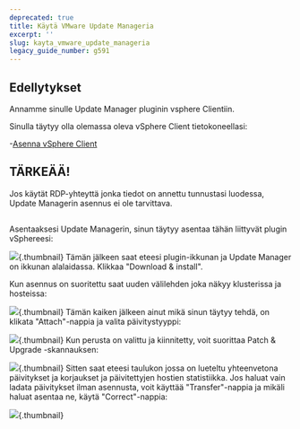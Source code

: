 ```yaml
---
deprecated: true
title: Käytä VMware Update Manageria
excerpt: ''
slug: kayta_vmware_update_manageria
legacy_guide_number: g591
---
```



## Edellytykset
Annamme sinulle Update Manager pluginin vsphere Clientiin.

Sinulla täytyy olla olemassa oleva vSphere Client tietokoneellasi:

-[Asenna vSphere Client]({legacy}600)

## TÄRKEÄÄ!
Jos käytät RDP-yhteyttä jonka tiedot on annettu tunnustasi luodessa, Update Managerin asennus ei ole tarvittava.


## 
Asentaaksesi Update Managerin, sinun täytyy asentaa tähän liittyvät plugin vSphereesi:

![](images/img_156.jpg){.thumbnail}
Tämän jälkeen saat eteesi plugin-ikkunan ja Update Manager on ikkunan alalaidassa. Klikkaa "Download & install".

Kun asennus on suoritettu saat uuden välilehden joka näkyy klusterissa ja hosteissa:

![](images/img_66.jpg){.thumbnail}
Tämän kaiken jälkeen ainut mikä sinun täytyy tehdä, on klikata "Attach"-nappia ja valita päivitystyyppi:

![](images/img_67.jpg){.thumbnail}
Kun perusta on valittu ja kiinnitetty, voit suorittaa Patch & Upgrade -skannauksen:

![](images/img_68.jpg){.thumbnail}
Sitten saat eteesi taulukon jossa on lueteltu yhteenvetona päivitykset ja korjaukset ja päivitettyjen hostien statistiikka.
Jos haluat vain ladata päivitykset ilman asennusta, voit käyttää "Transfer"-nappia ja mikäli haluat asentaa ne, käytä "Correct"-nappia:

![](images/img_69.jpg){.thumbnail}

